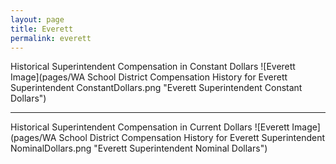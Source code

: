 ```yaml
---
layout: page
title: Everett
permalink: everett
---
```



Historical Superintendent Compensation in Constant Dollars
![Everett Image](pages/WA School District Compensation History for Everett Superintendent ConstantDollars.png "Everett Superintendent Constant Dollars")

___

Historical Superintendent Compensation in Current Dollars
![Everett Image](pages/WA School District Compensation History for Everett Superintendent NominalDollars.png "Everett Superintendent Nominal Dollars")